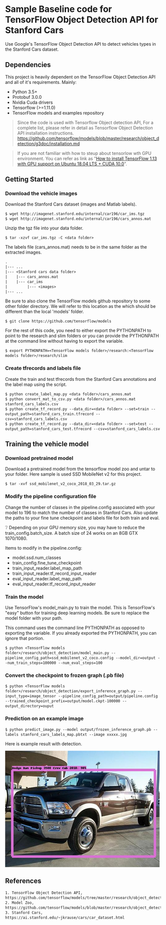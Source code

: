 # Sample Baseline code for TensorFlow Object Detection API for Stanford Cars

Use Google's TensorFlow Object Detection API to detect vehicles types in the Stanford Cars dataset. 

## Dependencies

This project is heavily dependent on the TensorFlow Object Detection API and all of it's requirements. Mainly:

* Python 3.5+
* Protobuf 3.0.0
* Nvidia Cuda drivers
* Tensorflow (>=1.11.0)
* TensorFlow models and examples repository

> Since the code is used with Tensorflow Object detection API, For a complete list, please refer in detail as Tensorflow Object Detection API installation instructions. https://github.com/tensorflow/models/blob/master/research/object_detection/g3doc/installation.md

> If you are not familiar with how to steup about tensorlow wth GPU environment. You can refer as link as "[How to install TensorFlow 1.13 with GPU support on Ubuntu 18.04 LTS + CUDA 10.0](https://medium.com/@cjanze/how-to-install-tensorflow-with-gpu-support-on-ubuntu-18-04-lts-with-cuda-10-nvidia-gpu-312a693744b5)".

## Getting Started

### Download the vehicle images 

Download the Stanford Cars dataset (images and Matlab labels).

```
$ wget http://imagenet.stanford.edu/internal/car196/car_ims.tgz
$ wget http://imagenet.stanford.edu/internal/car196/cars_annos.mat 
```

Unzip the tgz file into your data folder. 
```
$ tar -xzvf car_ims.tgz -C <data folder>
```

The labels file (cars_annos.mat) needs to be in the same folder as the extracted images.

	.
	|--- ...
	|--- <Stanford cars data folder>
	|    |--- cars_annos.mat
	|    |--- car_ims
	|         |--- <images>
	|--- ...


Be sure to also clone the TensorFlow models github repository to some other folder directory. We will refer to this location as the <TensorFlow models folder> which should be different than the local 'models' folder.

```
$ git clone https://github.com/tensorflow/models 
```

For the rest of this code, you need to either export the PYTHONPATH to point to the research and slim folders or you can provide the PYTHONPATH at the command line without having to export the variable.

```
$ export PYTHONPATH=<TensorFlow models folder>/research:<TensorFlow models folder>/research/slim
```

### Create tfrecords and labels file

Create the train and test tfrecords from the Stanford Cars annotations and the label map using the script. 

```
$ python create_label_map.py <data folder>/cars_annos.mat
$ python convert_mat_to_csv.py <data folder>/cars_annos.mat stanford_cars_labels.csv
$ python create_tf_record.py --data_dir=<data folder> --set=train --output_path=stanford_cars_train.tfrecord --csv=stanford_cars_labels.csv
$ python create_tf_record.py --data_dir=<data folder> --set=test --output_path=stanford_cars_test.tfrecord --csv=stanford_cars_labels.csv
```

## Training the vehicle model

### Download pretrained model

Download a pretrained model from the tensorflow model zoo and untar to your folder. Here sample is used SSD MobileNet v2 for this project.

```
$ tar -xvf ssd_mobilenet_v2_coco_2018_03_29.tar.gz
```

### Modify the pipeline configuration file

Change the number of classes in the pipeline.config associated with your model to 196 to match the number of classes in Stanford Cars. Also update the paths to your fine tune checkpoint and labels file for both train and eval. 

:grey_question: Depending on your GPU memory size, you may have to reduce the train_config.batch_size. A batch size of 24 works on an 8GB GTX 1070/1080.

Items to modify in the pipeline.config:
* model.ssd.num_classes
* train_config.fine_tune_checkpoint
* train_input_reader.label_map_path
* train_input_reader.tf_record_input_reader
* eval_input_reader.label_map_path
* eval_input_reader.tf_record_input_reader


### Train the model

Use TensorFlow's model_main.py to train the model. This is TensorFlow's "easy" button for training deep learning models. Be sure to replace the model folder with your path.

This command uses the command line PYTHONPATH as opposed to exporting the variable. If you already exported the PYTHONPATH, you can ignore that portion.

```
$ python <TensorFlow models folder>/research/object_detection/model_main.py --pipeline_config_path=ssd_mobilenet_v2_coco.config --model_dir=output --num_train_steps=100000 --num_eval_steps=100
```

### Convert the checkpoint to frozen graph (.pb file)

```
$ python <TensorFlow models folder>/research/object_detection/export_inference_graph.py --input_type=image_tensor --pipeline_config_path=output/pipeline.config --trained_checkpoint_prefix=output/model.ckpt-100000 --output_directory=ouput
```

### Prediction on an example image

```
$ python predict_image.py --model output/frozen_inference_graph.pb --labels stanford_cars_labels_map.pbtxt --image xxxxx.jpg 
```

Here is example result with detection.

![Dodge Ram Pickup 3500](006986.jpg)

## References

```
1. TensorFlow Object Detection API, https://github.com/tensorflow/models/tree/master/research/object_detection
2. Model Zoo, https://github.com/tensorflow/models/blob/master/research/object_detection/g3doc/detection_model_zoo.md
3. Stanford Cars, https://ai.stanford.edu/~jkrause/cars/car_dataset.html
```

